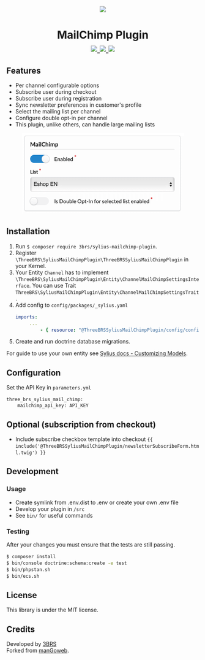 <p align="center">
    <a href="https://www.3brs.com" target="_blank">
        <img src="https://3brs1.fra1.cdn.digitaloceanspaces.com/3brs/logo/3BRS-logo-sylius-200.png"/>
    </a>
</p>
<h1 align="center">
MailChimp Plugin
<br />
    <a href="https://packagist.org/packages/3brs/sylius-mailchimp-plugin" title="License" target="_blank">
        <img src="https://img.shields.io/packagist/l/3brs/sylius-mailchimp-plugin.svg" />
    </a>
    <a href="https://packagist.org/packages/3brs/sylius-mailchimp-plugin" title="Version" target="_blank">
        <img src="https://img.shields.io/packagist/v/3brs/sylius-mailchimp-plugin.svg" />
    </a>
    <a href="https://circleci.com/gh/3BRS/sylius-mailchimp-plugin" title="Build status" target="_blank">
        <img src="https://circleci.com/gh/3BRS/sylius-mailchimp-plugin.svg?style=shield" />
    </a>
</h1>

## Features

* Per channel configurable options
* Subscribe user during checkout
* Subscribe user during registration
* Sync newsletter preferences in customer's profile
* Select the mailing list per channel
* Configure double opt-in per channel
* This plugin, unlike others, can handle large mailing lists

<p align="center">
    <img src="https://raw.githubusercontent.com/3brs/sylius-mailChimp-plugin/master/doc/admin.png"/>
</p>

## Installation

1. Run `$ composer require 3brs/sylius-mailchimp-plugin`.
2. Register `\ThreeBRS\SyliusMailChimpPlugin\ThreeBRSSyliusMailChimpPlugin` in your Kernel.
3. Your Entity `Channel` has to implement `\ThreeBRS\SyliusMailChimpPlugin\Entity\ChannelMailChimpSettingsInterface`. You can use Trait `ThreeBRS\SyliusMailChimpPlugin\Entity\ChannelMailChimpSettingsTrait`. 
4. Add config to `config/packages/_sylius.yaml`
   ```yaml
   imports:
        ...
            - { resource: "@ThreeBRSSyliusMailChimpPlugin/config/config.yaml" }
   ```
5. Create and run doctrine database migrations.

For guide to use your own entity see [Sylius docs - Customizing Models](https://old-docs.sylius.com/en/1.13/customization/model.html).

## Configuration

Set the API Key in `parameters.yml`

```
three_brs_sylius_mail_chimp:
    mailchimp_api_key: API_KEY
```

## Optional (subscription from checkout)

- Include subscribe checkbox template into checkout `{{ include('@ThreeBRSSyliusMailChimpPlugin/newsletterSubscribeForm.html.twig') }}` 

## Development

### Usage

- Create symlink from .env.dist to .env or create your own .env file
- Develop your plugin in `/src`
- See `bin/` for useful commands

### Testing

After your changes you must ensure that the tests are still passing.

```bash
$ composer install
$ bin/console doctrine:schema:create -e test
$ bin/phpstan.sh
$ bin/ecs.sh
```

License
-------
This library is under the MIT license.

Credits
-------
Developed by [3BRS](https://3brs.com)<br>
Forked from [manGoweb](https://github.com/mangoweb-sylius/SyliusPaymentFeePlugin).
